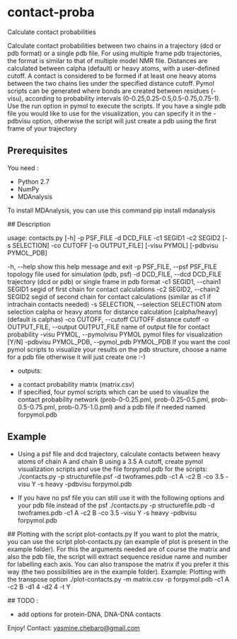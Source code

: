 # contact-proba
Calculate contact probabilities

Calculate contact probabilities between two chains in a trajectory (dcd or pdb format) or a single pdb file.
For using multiple frame pdb trajectories, the format is similar to that of multiple model NMR file.
Distances are calculated between calpha (default) or heavy atoms, with a user-defined
cutoff. A contact is considered to be formed if at least one heavy atoms between the two chains lies under the specified distance cutoff.
Pymol scripts can be generated where bonds are created between residues (-visu), according to probability intervals
(0-0.25,0.25-0.5,0.5-0.75,0.75-1). Use the run option in pymol to execute the scripts. If you have a single pdb
file you would like to use for the visualization, you can specify it in the -pdbvisu option, otherwise the 
script will just create a pdb using the first frame of your trajectory 


## Prerequisites
You need :
* Python 2.7 
* NumPy
* MDAnalysis

To install MDAnalysis, you can use this command
pip install mdanalysis

## Description

usage: contacts.py [-h] -p PSF_FILE -d DCD_FILE -c1 SEGID1 -c2 SEGID2
                   [-s SELECTION] -co CUTOFF [-o OUTPUT_FILE] [-visu PYMOL]
                   [-pdbvisu PYMOL_PDB]


  -h, --help            show this help message and exit
  -p PSF_FILE, --psf PSF_FILE
                        topology file used for simulation (pdb, psf)
  -d DCD_FILE, --dcd DCD_FILE
                        trajectory (dcd or pdb) or single frame in pdb format
  -c1 SEGID1, --chain1 SEGID1
                        segid of first chain for contact calculations
  -c2 SEGID2, --chain2 SEGID2
                        segid of second chain for contact calculations
                        (similar as c1 if intrachain contacts needed)
  -s SELECTION, --selection SELECTION
                        atom selection calpha or heavy atoms for distance
                        calculation [calpha/heavy] (default is calphas)
  -co CUTOFF, --cutoff CUTOFF
                        distance cutoff
  -o OUTPUT_FILE, --output OUTPUT_FILE
                        name of output file for contact probability
  -visu PYMOL, --pymolvisu PYMOL
                        pymol files for visualization [Y/N]
  -pdbvisu PYMOL_PDB, --pymol_pdb PYMOL_PDB
                        If you want the cool pymol scripts to visualize your
                        results on the pdb structure, choose a name for a pdb
                        file otherwise it will just create one :-)


* outputs:
- a contact probability matrix (matrix.csv)
- if specified, four pymol scripts which can be used to visualize the contact probability network (prob-0-0.25.pml, prob-0.25-0.5.pml, prob-0.5-0.75.pml, prob-0.75-1.0.pml) 
and a pdb file if needed named forpymol.pdb

## Example 

* Using a psf file and dcd trajectory, calculate contacts between heavy atoms of chain A and chain B using a 3.5 A cutoff, 
create pymol visualization scripts and use the file forpymol.pdb for the scripts:
./contacts.py -p structurefile.psf -d twoframes.pdb -c1 A -c2 B -co 3.5 -visu Y -s heavy -pdbvisu forpymol.pdb

* If you have no psf file you can still use it with the following options and your pdb file instead of the psf
./contacts.py -p structurefile.pdb -d twoframes.pdb -c1 A -c2 B -co 3.5 -visu Y -s heavy -pdbvisu forpymol.pdb
 

## Plotting with the script plot-contacts.py
If you want to plot the matrix, you can use the script plot-contacts.py (an example of plot is present in the example folder).
For this the arguments needed are of course the matrix and also the pdb file, the script will extract sequence residue name and number for labelling each axis. You can also transpose the matrix if you prefer it this way (the two possibilities are in the example folder).
Example:
Plotting with the transpose option
./plot-contacts.py -m matrix.csv -p forpymol.pdb -c1 A -c2 B -d1 4 -d2 4 -t Y


## TODO :
- add options for protein-DNA, DNA-DNA contacts

Enjoy! 
Contact: yasmine.chebaro@gmail.com





